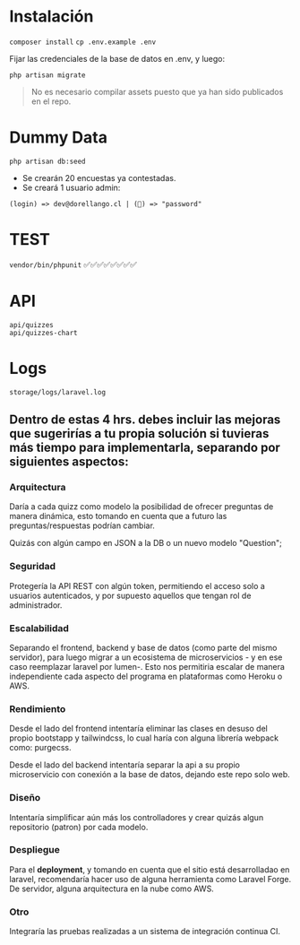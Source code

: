 # Instalación

```composer install```
```cp .env.example .env```

Fijar las credenciales de la base de datos en .env, y luego:

```php artisan migrate```

> No es necesario compilar assets puesto que ya han sido publicados en el repo.

# Dummy Data

```php artisan db:seed```

* Se crearán 20 encuestas ya contestadas.
* Se creará 1 usuario admin:

``` (login) => dev@dorellango.cl | (🔑) => "password" ```

# TEST

```vendor/bin/phpunit``` ✅✅✅✅✅✅✅✅

# API

```
api/quizzes
api/quizzes-chart
```

# Logs

```storage/logs/laravel.log```


## Dentro de estas 4 hrs. debes incluir las mejoras que sugerirías a tu propia solución si tuvieras más tiempo para implementarla, separando por siguientes aspectos:

### Arquitectura
Daría a cada quizz como modelo la posibilidad de ofrecer preguntas de manera dinámica, esto tomando en cuenta que a futuro las preguntas/respuestas podrían cambiar.

Quizás con algún campo en JSON a la DB o un nuevo modelo "Question";

### Seguridad
Protegería la API REST con algún token, permitiendo el acceso solo a usuarios autenticados, y por supuesto aquellos que tengan rol de administrador.

### Escalabilidad

Separando el frontend, backend y base de datos (como parte del mismo servidor), para luego migrar a un ecosistema de microservicios - y en ese caso reemplazar laravel por lumen-. Esto nos permitiria escalar de manera independiente cada aspecto del programa en plataformas como Heroku o AWS.

### Rendimiento
Desde el lado del frontend intentaría eliminar las clases en desuso del propio bootstapp y tailwindcss, lo cual haría con alguna librería webpack como: purgecss.

Desde el lado del backend intentaría separar la api a su propio microservicio con conexión a la base de datos, dejando este repo solo web.

### Diseño

Intentaría simplificar aún más los controlladores y crear quizás algun repositorio (patron) por cada modelo.

### Despliegue

Para el **deployment**, y tomando en cuenta que el sitio está desarrolladao en laravel, recomendaría hacer uso de alguna herramienta como Laravel Forge. De servidor, alguna arquitectura en la nube como AWS.

### Otro

Integraría las pruebas realizadas a un sistema de integración continua CI.
